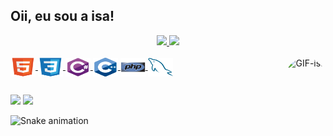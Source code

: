 ## Oii, eu sou a isa!
<div align="center">
  <a href="https://github.com/SantosIsabelle">
  <img height="180em" src="https://github-readme-stats.vercel.app/api?username=SantosIsabelle&show_icons=true&theme=tokyonight&include_all_commits=true&count_private=true"/>
  <img height="180em" src="https://github-readme-stats.vercel.app/api/top-langs/?username=SantosIsabelle&layout=compact&langs_count=7&theme=tokyonight"/>
</div>
<div style="display: inline_block"><br>
  <img align="center" alt="Isa-HTML" height="30" width="40" src="https://raw.githubusercontent.com/devicons/devicon/master/icons/html5/html5-original.svg">
  <img align="center" alt="Isa-CSS" height="30" width="40" src="https://raw.githubusercontent.com/devicons/devicon/master/icons/css3/css3-original.svg">
  <img align="center" alt="Isa-Csharp" height="30" width="40" src="https://raw.githubusercontent.com/devicons/devicon/master/icons/csharp/csharp-original.svg">
  <img align="center" alt="Isa-Cplusplus" height="30" width="40" src="https://raw.githubusercontent.com/devicons/devicon/master/icons/cplusplus/cplusplus-original.svg">
  <img align="center" alt="Isa-PHP" height="30" width="40" src="https://raw.githubusercontent.com/devicons/devicon/master/icons/php/php-original.svg">
  <img align="center" alt="Isa-MySQL" height="30" width="40" src="https://raw.githubusercontent.com/devicons/devicon/master/icons/mysql/mysql-original.svg">
  <a href="https://gifyu.com/image/SN5Pp"><img align="right" alt="GIF-isa" height="150" style="border-radius:50px;" src="https://s4.gifyu.com/images/gif-isa.gif" alt="gif-isa.gif" border="0" /></a>
  
</div>

  ##
 
<div> 
  <a href="https://instagram.com/Isabelle_Santos09" target="_blank"><img src="https://img.shields.io/badge/-Instagram-%23E4405F?style=for-the-badge&logo=instagram&logoColor=white" target="_blank"></a>
 <a href = "mailto:isabellesantos09@gmail.com"><img src="https://img.shields.io/badge/-Gmail-%23333?style=for-the-badge&logo=gmail&logoColor=white" target="_blank"></a>
  
  
  ![Snake animation](https://github.com/SantosIsabelle/SantosIsabelle/blob/output/github-contribution-grid-snake.svg)
 
</div>
